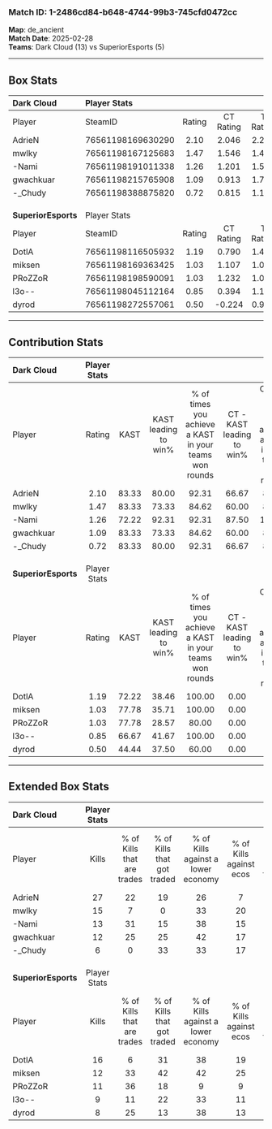 ### Match ID: 1-2486cd84-b648-4744-99b3-745cfd0472cc  
**Map**: de_ancient  
**Match Date**: 2025-02-28  
**Teams**: Dark Cloud (13) vs SuperiorEsports (5)  

---  

## Box Stats  

| **Dark Cloud**      | Player Stats      |        |           |          |       |       |       |         |        |      |     |
| :- | :- | :-: | :-: | :-: | :-: | :-: | :-: | :-: | :-: | :-: | :-: |
| Player              | SteamID           | Rating | CT Rating | T Rating | KAST  |  ADR  | Kills | Assists | Deaths | K/D  | HS% |
| AdrieN              | 76561198169630290 |  2.10  |   2.046   |  2.296   | 83.33 | 139.7 |  27   |    2    |   11   | 2.45 | 59  |
| mwlky               | 76561198167125683 |  1.47  |   1.546   |  1.492   | 83.33 | 96.6  |  15   |    6    |   9    | 1.67 | 53  |
| -Nami               | 76561198191011338 |  1.26  |   1.201   |  1.561   | 72.22 | 92.1  |  13   |    9    |   10   | 1.30 | 38  |
| gwachkuar           | 76561198215765908 |  1.09  |   0.913   |  1.746   | 83.33 | 50.1  |  12   |    2    |   11   | 1.09 | 50  |
| -_Chudy             | 76561198388875820 |  0.72  |   0.815   |  1.166   | 83.33 | 54.9  |   6   |    6    |   15   | 0.40 | 50  |
|                     |                   |        |           |          |       |       |       |         |        |      |     |
|                     |                   |        |           |          |       |       |       |         |        |      |     |
|                     |                   |        |           |          |       |       |       |         |        |      |     |
| **SuperiorEsports** | Player Stats      |        |           |          |       |       |       |         |        |      |     |
| Player              | SteamID           | Rating | CT Rating | T Rating | KAST  |  ADR  | Kills | Assists | Deaths | K/D  | HS% |
| DotlA               | 76561198116505932 |  1.19  |   0.790   |  1.486   | 72.22 | 80.1  |  16   |    4    |   15   | 1.07 | 37  |
| miksen              | 76561198169363425 |  1.03  |   1.107   |  1.039   | 77.78 | 85.2  |  12   |    5    |   16   | 0.75 | 50  |
| PRoZZoR             | 76561198198590091 |  1.03  |   1.232   |  1.062   | 77.78 | 70.0  |  11   |    6    |   13   | 0.85 | 54  |
| l3o--               | 76561198045112164 |  0.85  |   0.394   |  1.166   | 66.67 | 67.2  |   9   |    7    |   13   | 0.69 | 100 |
| dyrod               | 76561198272557061 |  0.50  |  -0.224   |  0.903   | 44.44 | 57.7  |   8   |    3    |   16   | 0.50 | 62  |
---  

## Contribution Stats  

| **Dark Cloud**      | Player Stats |       |                      |                                                        |                           |                                                             |                          |                                                            |
| :- | :-: | :-: | :-: | :-: | :-: | :-: | :-: | :-: |
| Player              |    Rating    | KAST  | KAST leading to win% | % of times you achieve a KAST in your teams won rounds | CT - KAST leading to win% | CT - % of times you achieve a KAST in your teams won rounds | T - KAST leading to win% | T - % of times you achieve a KAST in your teams won rounds |
| AdrieN              |     2.10     | 83.33 |        80.00         |                         92.31                          |           66.67           |                            85.71                            |          100.00          |                           100.00                           |
| mwlky               |     1.47     | 83.33 |        73.33         |                         84.62                          |           60.00           |                            85.71                            |          100.00          |                           83.33                            |
| -Nami               |     1.26     | 72.22 |        92.31         |                         92.31                          |           87.50           |                           100.00                            |          100.00          |                           83.33                            |
| gwachkuar           |     1.09     | 83.33 |        73.33         |                         84.62                          |           60.00           |                            85.71                            |          100.00          |                           83.33                            |
| -_Chudy             |     0.72     | 83.33 |        80.00         |                         92.31                          |           66.67           |                            85.71                            |          100.00          |                           100.00                           |
|                     |              |       |                      |                                                        |                           |                                                             |                          |                                                            |
|                     |              |       |                      |                                                        |                           |                                                             |                          |                                                            |
|                     |              |       |                      |                                                        |                           |                                                             |                          |                                                            |
| **SuperiorEsports** | Player Stats |       |                      |                                                        |                           |                                                             |                          |                                                            |
| Player              |    Rating    | KAST  | KAST leading to win% | % of times you achieve a KAST in your teams won rounds | CT - KAST leading to win% | CT - % of times you achieve a KAST in your teams won rounds | T - KAST leading to win% | T - % of times you achieve a KAST in your teams won rounds |
| DotlA               |     1.19     | 72.22 |        38.46         |                         100.00                         |           0.00            |                            0.00                             |          50.00           |                           100.00                           |
| miksen              |     1.03     | 77.78 |        35.71         |                         100.00                         |           0.00            |                            0.00                             |          55.56           |                           100.00                           |
| PRoZZoR             |     1.03     | 77.78 |        28.57         |                         80.00                          |           0.00            |                            0.00                             |          44.44           |                           80.00                            |
| l3o--               |     0.85     | 66.67 |        41.67         |                         100.00                         |           0.00            |                            0.00                             |          55.56           |                           100.00                           |
| dyrod               |     0.50     | 44.44 |        37.50         |                         60.00                          |           0.00            |                            0.00                             |          42.86           |                           60.00                            |
---  

## Extended Box Stats  

| **Dark Cloud**      | Player Stats |                            |                            |                                    |                         |                              |                                 |        |                             |                                     |                          |                               |                            |
| :- | :-: | :-: | :-: | :-: | :-: | :-: | :-: | :-: | :-: | :-: | :-: | :-: | :-: |
| Player              |    Kills     | % of Kills that are trades | % of Kills that got traded | % of Kills against a lower economy | % of Kills against ecos | % of Kills that are flawless | % of Kills that are close duels | Deaths | % of Deaths that get traded | % of Deaths against a lower economy | % of Deaths against ecos | % of Deaths that are flawless | % of Deaths that are close |
| AdrieN              |      27      |             22             |             19             |                 26                 |            7            |              56              |                4                |   11   |              9              |                 18                  |            0             |              73               |             9              |
| mwlky               |      15      |             7              |             0              |                 33                 |           20            |              60              |                0                |   9    |             22              |                 22                  |            0             |              56               |             11             |
| -Nami               |      13      |             31             |             15             |                 38                 |           15            |              77              |                8                |   10   |             20              |                 10                  |            0             |              30               |             0              |
| gwachkuar           |      12      |             25             |             25             |                 42                 |           17            |              67              |                8                |   11   |             27              |                  9                  |            0             |              64               |             0              |
| -_Chudy             |      6       |             0              |             33             |                 33                 |           17            |              67              |               17                |   15   |             47              |                 20                  |            0             |              53               |             13             |
|                     |              |                            |                            |                                    |                         |                              |                                 |        |                             |                                     |                          |                               |                            |
|                     |              |                            |                            |                                    |                         |                              |                                 |        |                             |                                     |                          |                               |                            |
|                     |              |                            |                            |                                    |                         |                              |                                 |        |                             |                                     |                          |                               |                            |
| **SuperiorEsports** | Player Stats |                            |                            |                                    |                         |                              |                                 |        |                             |                                     |                          |                               |                            |
| Player              |    Kills     | % of Kills that are trades | % of Kills that got traded | % of Kills against a lower economy | % of Kills against ecos | % of Kills that are flawless | % of Kills that are close duels | Deaths | % of Deaths that get traded | % of Deaths against a lower economy | % of Deaths against ecos | % of Deaths that are flawless | % of Deaths that are close |
| DotlA               |      16      |             6              |             31             |                 38                 |           19            |              44              |               13                |   15   |             20              |                 20                  |            7             |              67               |             0              |
| miksen              |      12      |             33             |             42             |                 42                 |           25            |              50              |                0                |   16   |             13              |                 25                  |            13            |              56               |             0              |
| PRoZZoR             |      11      |             36             |             18             |                 9                  |            9            |              82              |                9                |   13   |             23              |                 23                  |            8             |              69               |             15             |
| l3o--               |      9       |             11             |             22             |                 33                 |           11            |              67              |                0                |   13   |             23              |                 15                  |            8             |              92               |             8              |
| dyrod               |      8       |             25             |             13             |                 38                 |           13            |              38              |               13                |   16   |              6              |                 19                  |            13            |              56               |             6              |
